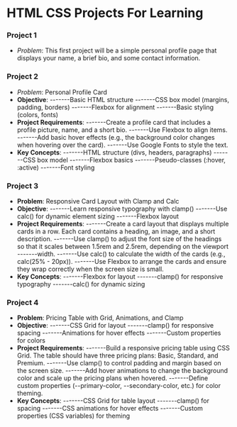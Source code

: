# HTML CSS Projects For Learning 

### Project 1 
- *Problem*: This first project will be a simple personal profile page that displays your name, a brief bio, and some contact information.



### Project 2
- *Problem*: Personal Profile Card
- **Objective**:
-------Basic HTML structure
-------CSS box model (margins, padding, borders)
-------Flexbox for alignment
-------Basic styling (colors, fonts)
- **Project Requirements**:
-------Create a profile card that includes a profile picture, name, and a short bio.
-------Use Flexbox to align items.
-------Add basic hover effects (e.g., the background color changes when hovering over the card).
-------Use Google Fonts to style the text.
- **Key Concepts**:
-------HTML structure (divs, headers, paragraphs)
-------CSS box model
-------Flexbox basics
-------Pseudo-classes (:hover, :active)
-------Font styling


### Project 3 
- **Problem**:  Responsive Card Layout with Clamp and Calc
- **Objective**:
-------Learn responsive typography with clamp()
-------Use calc() for dynamic element sizing
-------Flexbox layout
- **Project Requirements**:
-------Create a card layout that displays multiple cards in a row. Each card contains a heading, an image, and a short description.
-------Use clamp() to adjust the font size of the headings so that it scales between 1.5rem and 2.5rem, depending on the viewport -------width.
-------Use calc() to calculate the width of the cards (e.g., calc(25% - 20px)).
-------Use Flexbox to arrange the cards and ensure they wrap correctly when the screen size is small.
- **Key Concepts**:
-------Flexbox for layout
-------clamp() for responsive typography
-------calc() for dynamic sizing


### Project 4 
- **Problem**: Pricing Table with Grid, Animations, and Clamp
- **Objective**:
-------CSS Grid for layout
-------clamp() for responsive spacing
-------Animations for hover effects
-------Custom properties for colors
- **Project Requirements**:
-------Build a responsive pricing table using CSS Grid. The table should have three pricing plans: Basic, Standard, and Premium.
-------Use clamp() to control padding and margin based on the screen size.
-------Add hover animations to change the background color and scale up the pricing plans when hovered.
-------Define custom properties (--primary-color, --secondary-color, etc.) for color theming.
- **Key Concepts**:
-------CSS Grid for table layout
-------clamp() for spacing
-------CSS animations for hover effects
-------Custom properties (CSS variables) for theming
